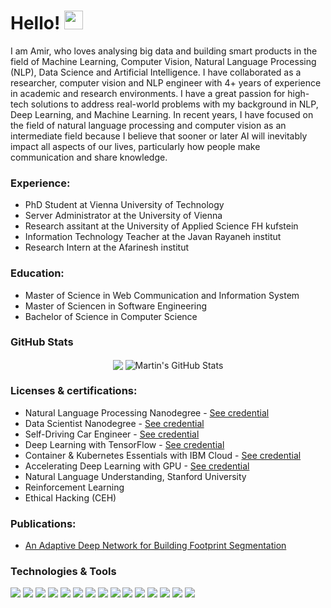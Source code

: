 # Hello! <img src="https://raw.githubusercontent.com/MartinHeinz/MartinHeinz/master/wave.gif" width="30px">

I am Amir, who loves analysing big data and building smart products in the field of Machine Learning, Computer Vision, Natural Language Processing (NLP), Data Science and Artificial Intelligence.  I have collaborated as a researcher, computer vision and NLP engineer with 4+ years of experience in academic and research environments. I have a great passion for high-tech solutions to address real-world problems with my background in NLP, Deep Learning, and Machine Learning. In recent years, I have focused on the field of natural language processing and computer vision as an intermediate field because I believe that sooner or later AI will inevitably impact all aspects of our lives, particularly how people make communication and share knowledge.



### Experience:

* PhD Student at Vienna University of Technology 
* Server Administrator at the University of Vienna 
* Research assitant at the University of Applied Science FH kufstein
* Information Technology Teacher at the Javan Rayaneh institut 
* Research Intern at the Afarinesh institut 

### Education:
* Master of Science in Web Communication and Information System
* Master of Sciencen in Software Engineering
* Bachelor of Science in Computer Science

### GitHub Stats

<p align="center"   >

  <img align="center" src="https://github-readme-stats.vercel.app/api/top-langs/?username=A2Amir&hide=java,html,tex&title_color=ffffff&text_color=c9cacc&icon_color=2bbc8a&bg_color=1d1f21&langs_count=3" />

  <img align="center" src="https://github-readme-stats.vercel.app/api?username=A2Amir&show_icons=true&line_height=27&count_private=true&title_color=ffffff&text_color=c9cacc&icon_color=2bbc8a&bg_color=1d1f21" alt="Martin's GitHub Stats" />

</p>     

### Licenses & certifications:

* Natural Language Processing Nanodegree -  [See credential](https://confirm.udacity.com/YJJZXUKL)
* Data Scientist Nanodegree - [See credential](https://confirm.udacity.com/XUDDDHDL)
* Self-Driving Car Engineer - [See credential](https://graduation.udacity.com/confirm/DDS6DNSM) 
* Deep Learning with TensorFlow - [See credential](https://courses.cognitiveclass.ai/certificates/7c2f6215801f4296ae3762946b8ebb4c) 
* Container & Kubernetes Essentials with IBM Cloud - [See credential](https://courses.cognitiveclass.ai/certificates/c941e4a12d404b7a93f20b31d1fcaffc) 
* Accelerating Deep Learning with GPU - [See credential](https://courses.cognitiveclass.ai/certificates/9aff60d6eae949c29e43edbce2ad4c65) 
* Natural Language Understanding, Stanford University 
* Reinforcement Learning
* Ethical Hacking (CEH)


### Publications:
* [An Adaptive Deep Network for Building Footprint Segmentation](https://arxiv.org/abs/2103.00286)



### Technologies & Tools
![](https://img.shields.io/badge/<OS>-<Linux>-informational?style=flat&logo=<LOGO_NAME>&logoColor=white&color=2bbc8a)
![](https://img.shields.io/badge/<Code>-<Python>-informational?style=flat&logo=<LOGO_NAME>&logoColor=white&color=2bbc8a)
![](https://img.shields.io/badge/<Code>-<C++>-informational?style=flat&logo=<LOGO_NAME>&logoColor=white&color=2bbc8a)
![](https://img.shields.io/badge/<Code>-<JAVA>-informational?style=flat&logo=<LOGO_NAME>&logoColor=white&color=2bbc8a)
![](https://img.shields.io/badge/<Code>-<HTML>-informational?style=flat&logo=<LOGO_NAME>&logoColor=white&color=2bbc8a)
![](https://img.shields.io/badge/<Framework>-<Tensorflow>-informational?style=flat&logo=<LOGO_NAME>&logoColor=white&color=2bbc8a)
![](https://img.shields.io/badge/<Tools>-<Docker>-informational?style=flat&logo=<LOGO_NAME>&logoColor=white&color=2bbc8a)
![](https://img.shields.io/badge/<Tools>-<Kubernetes>-informational?style=flat&logo=<LOGO_NAME>&logoColor=white&color=2bbc8a)
![](https://img.shields.io/badge/<WorkloadManager>-<Slurm>-informational?style=flat&logo=<LOGO_NAME>&logoColor=white&color=2bbc8a)
![](https://img.shields.io/badge/<Library>-<OpenCV>-informational?style=flat&logo=<LOGO_NAME>&logoColor=white&color=2bbc8a)
![](https://img.shields.io/badge/<Library>-<HuggingFace>-informational?style=flat&logo=<LOGO_NAME>&logoColor=white&color=2bbc8a)
![](https://img.shields.io/badge/<Library>-<Matplotlib>-informational?style=flat&logo=<LOGO_NAME>&logoColor=white&color=2bbc8a)
![](https://img.shields.io/badge/<Library>-<scikit-learn>-informational?style=flat&logo=<LOGO_NAME>&logoColor=white&color=2bbc8a)
![](https://img.shields.io/badge/<Library>-<Pandas>-informational?style=flat&logo=<LOGO_NAME>&logoColor=white&color=2bbc8a)
![](https://img.shields.io/badge/<Library>-<SQLite>-informational?style=flat&logo=<LOGO_NAME>&logoColor=white&color=2bbc8a)



